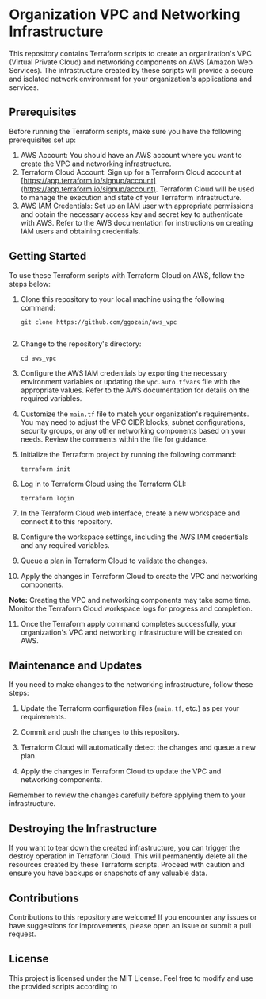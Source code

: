 # Organization VPC and Networking Infrastructure

This repository contains Terraform scripts to create an organization's VPC (Virtual Private Cloud) and networking components on AWS (Amazon Web Services). The infrastructure created by these scripts will provide a secure and isolated network environment for your organization's applications and services.

## Prerequisites

Before running the Terraform scripts, make sure you have the following prerequisites set up:

1. AWS Account: You should have an AWS account where you want to create the VPC and networking infrastructure.
2. Terraform Cloud Account: Sign up for a Terraform Cloud account at [https://app.terraform.io/signup/account](https://app.terraform.io/signup/account). Terraform Cloud will be used to manage the execution and state of your Terraform infrastructure.
3. AWS IAM Credentials: Set up an IAM user with appropriate permissions and obtain the necessary access key and secret key to authenticate with AWS. Refer to the AWS documentation for instructions on creating IAM users and obtaining credentials.

## Getting Started

To use these Terraform scripts with Terraform Cloud on AWS, follow the steps below:

1. Clone this repository to your local machine using the following command:

   ```shell
   git clone https://github.com/ggozain/aws_vpc


2. Change to the repository's directory:

   ```shell
   cd aws_vpc

3. Configure the AWS IAM credentials by exporting the necessary environment variables or updating the `vpc.auto.tfvars` file with the appropriate values. Refer to the AWS documentation for details on the required variables.

4. Customize the `main.tf` file to match your organization's requirements. You may need to adjust the VPC CIDR blocks, subnet configurations, security groups, or any other networking components based on your needs. Review the comments within the file for guidance.

5. Initialize the Terraform project by running the following command:

   ```shell
   terraform init

6. Log in to Terraform Cloud using the Terraform CLI:
   
   ```shell
   terraform login

7. In the Terraform Cloud web interface, create a new workspace and connect it to this repository.

8. Configure the workspace settings, including the AWS IAM credentials and any required variables.

9. Queue a plan in Terraform Cloud to validate the changes.

10. Apply the changes in Terraform Cloud to create the VPC and networking components.

 **Note:** Creating the VPC and networking components may take some time. Monitor the Terraform Cloud workspace logs for progress and completion.

11. Once the Terraform apply command completes successfully, your organization's VPC and networking infrastructure will be created on AWS.

## Maintenance and Updates

If you need to make changes to the networking infrastructure, follow these steps:

1. Update the Terraform configuration files (`main.tf`, etc.) as per your requirements.

2. Commit and push the changes to this repository.

3. Terraform Cloud will automatically detect the changes and queue a new plan.

4. Apply the changes in Terraform Cloud to update the VPC and networking components.

Remember to review the changes carefully before applying them to your infrastructure.

## Destroying the Infrastructure

If you want to tear down the created infrastructure, you can trigger the destroy operation in Terraform Cloud. This will permanently delete all the resources created by these Terraform scripts. Proceed with caution and ensure you have backups or snapshots of any valuable data.

## Contributions

Contributions to this repository are welcome! If you encounter any issues or have suggestions for improvements, please open an issue or submit a pull request.

## License

This project is licensed under the MIT License. Feel free to modify and use the provided scripts according to
